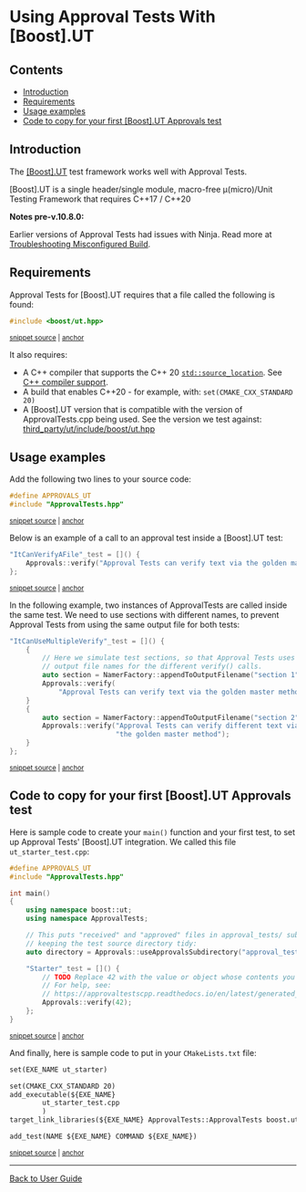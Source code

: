 <a id="top"></a>

# Using Approval Tests With \[Boost\].UT


<!-- toc -->
## Contents

  * [Introduction](#introduction)
  * [Requirements](#requirements)
  * [Usage examples](#usage-examples)
  * [Code to copy for your first \[Boost\].UT Approvals test](#code-to-copy-for-your-first-boostut-approvals-test)<!-- endToc -->

## Introduction

The [\[Boost\].UT](https://github.com/boost-experimental/ut) test framework works well with Approval Tests.

\[Boost\].UT is a single header/single module, macro-free μ(micro)/Unit Testing Framework that requires C++17 / C++20

**Notes pre-v.10.8.0:** <!-- include: include_ninja_warning_note. path: /doc/include_ninja_warning_note.include.md -->

Earlier versions of Approval Tests had issues with Ninja. Read more
at [Troubleshooting Misconfigured Build](/doc/TroubleshootingMisconfiguredBuild.md#top). <!-- endInclude -->

## Requirements

Approval Tests for \[Boost\].UT requires that a file called the following is found:

<!-- snippet: required_header_for_ut -->
<a id='snippet-required_header_for_ut'></a>
```h
#include <boost/ut.hpp>
```
<sup><a href='/ApprovalTests/integrations/ut/UTApprovals.h#L13-L15' title='Snippet source file'>snippet source</a> | <a href='#snippet-required_header_for_ut' title='Start of snippet'>anchor</a></sup>
<!-- endSnippet -->

It also requires:

* A C++ compiler that supports the C++ 20 [`std::source_location`](https://en.cppreference.com/w/cpp/utility/source_location). See [C++ compiler support](https://en.cppreference.com/w/cpp/compiler_support).
* A build that enables C++20 - for example, with: `set(CMAKE_CXX_STANDARD 20)`
* A \[Boost\].UT version that is compatible with the version of ApprovalTests.cpp being used. See the version we test against: 
[third_party/ut/include/boost/ut.hpp](https://github.com/approvals/ApprovalTests.cpp/blob/master/third_party/ut/include/boost/ut.hpp)

## Usage examples

Add the following two lines to your source code:

<!-- snippet: ut_main -->
<a id='snippet-ut_main'></a>
```cpp
#define APPROVALS_UT
#include "ApprovalTests.hpp"
```
<sup><a href='/tests/UT_Tests/UTApprovalTestTests.cpp#L1-L4' title='Snippet source file'>snippet source</a> | <a href='#snippet-ut_main' title='Start of snippet'>anchor</a></sup>
<!-- endSnippet -->

Below is an example of a call to an approval test inside a \[Boost\].UT test:

<!-- snippet: ut_main_usage -->
<a id='snippet-ut_main_usage'></a>
```cpp
"ItCanVerifyAFile"_test = []() {
    Approvals::verify("Approval Tests can verify text via the golden master method");
};
```
<sup><a href='/tests/UT_Tests/UTApprovalTestTests.cpp#L48-L52' title='Snippet source file'>snippet source</a> | <a href='#snippet-ut_main_usage' title='Start of snippet'>anchor</a></sup>
<!-- endSnippet -->

In the following example, two instances of ApprovalTests are called inside the same test. We need to use sections with different names, to prevent Approval Tests from using the same output file for both tests:

<!-- snippet: ut_main_multiple -->
<a id='snippet-ut_main_multiple'></a>
```cpp
"ItCanUseMultipleVerify"_test = []() {
    {
        // Here we simulate test sections, so that Approval Tests uses different
        // output file names for the different verify() calls.
        auto section = NamerFactory::appendToOutputFilename("section 1");
        Approvals::verify(
            "Approval Tests can verify text via the golden master method");
    }
    {
        auto section = NamerFactory::appendToOutputFilename("section 2");
        Approvals::verify("Approval Tests can verify different text via "
                          "the golden master method");
    }
};
```
<sup><a href='/tests/UT_Tests/UTApprovalTestTests.cpp#L58-L73' title='Snippet source file'>snippet source</a> | <a href='#snippet-ut_main_multiple' title='Start of snippet'>anchor</a></sup>
<!-- endSnippet -->

## Code to copy for your first \[Boost\].UT Approvals test

Here is sample code to create your `main()` function and your first test, to set up Approval Tests' \[Boost\].UT integration. We called this file `ut_starter_test.cpp`:

<!-- snippet: ut_starter_test.cpp -->
<a id='snippet-ut_starter_test.cpp'></a>
```cpp
#define APPROVALS_UT
#include "ApprovalTests.hpp"

int main()
{
    using namespace boost::ut;
    using namespace ApprovalTests;

    // This puts "received" and "approved" files in approval_tests/ sub-directory,
    // keeping the test source directory tidy:
    auto directory = Approvals::useApprovalsSubdirectory("approval_tests");

    "Starter"_test = []() {
        // TODO Replace 42 with the value or object whose contents you are verifying.
        // For help, see:
        // https://approvaltestscpp.readthedocs.io/en/latest/generated_docs/ToString.html
        Approvals::verify(42);
    };
}
```
<sup><a href='/examples/ut_starter/ut_starter_test.cpp#L1-L19' title='Snippet source file'>snippet source</a> | <a href='#snippet-ut_starter_test.cpp' title='Start of snippet'>anchor</a></sup>
<!-- endSnippet -->

And finally, here is sample code to put in your `CMakeLists.txt` file:

<!-- snippet: ut_starter_cmake -->
<a id='snippet-ut_starter_cmake'></a>
```txt
set(EXE_NAME ut_starter)

set(CMAKE_CXX_STANDARD 20)
add_executable(${EXE_NAME}
        ut_starter_test.cpp
        )
target_link_libraries(${EXE_NAME} ApprovalTests::ApprovalTests boost.ut)

add_test(NAME ${EXE_NAME} COMMAND ${EXE_NAME})
```
<sup><a href='/examples/ut_starter/CMakeLists.txt#L12-L22' title='Snippet source file'>snippet source</a> | <a href='#snippet-ut_starter_cmake' title='Start of snippet'>anchor</a></sup>
<!-- endSnippet -->

---

[Back to User Guide](/doc/README.md#top)
